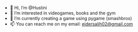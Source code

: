 - 👋 Hi, I’m @Hustini
- 👀 I’m interested in videogames, books and the gym
- 🌱 I’m currently creating a game using pygame (smashbros)
- 📫 You can reach me on my email: ejdersalih02@gmail.com

<!---
Hustini/Hustini is a ✨ special ✨ repository because its `README.md` (this file) appears on your GitHub profile.
You can click the Preview link to take a look at your changes.
--->

